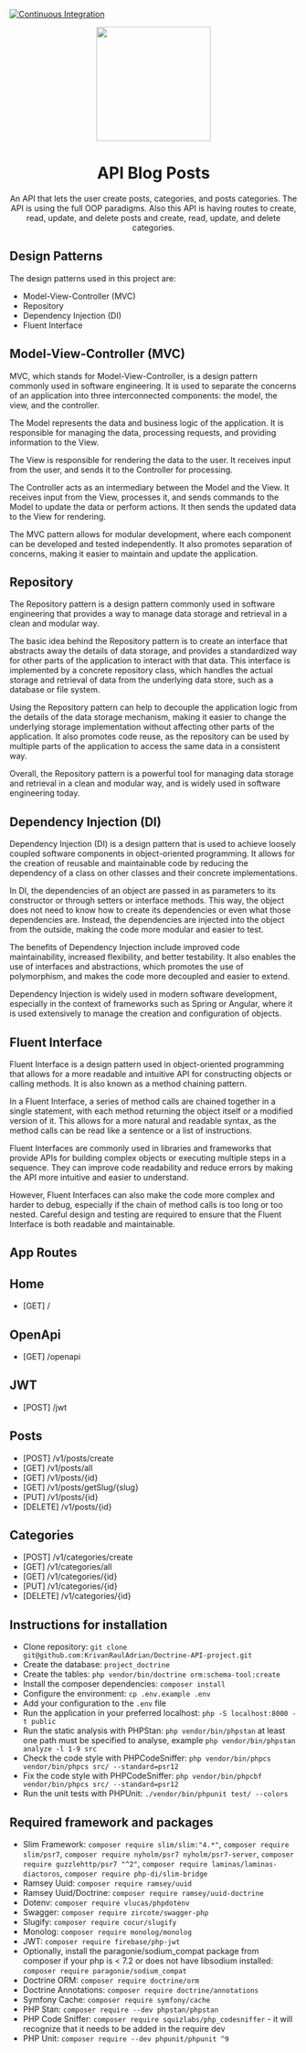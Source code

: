 [![Continuous Integration](https://github.com/KrivanRaulAdrian/Doctrine-API-project/actions/workflows/continuous-integration.yml/badge.svg)](https://github.com/KrivanRaulAdrian/Doctrine-API-project/actions/workflows/continuous-integration.yml)

<p align="center">
  <img align="center" height="200" src=" public/elephpant.png">
</p>

<h1 align="center">API Blog Posts</h1>

<p align="center">
An API that lets the user create posts, categories, and posts categories. The API is using the full OOP paradigms. Also this API is having routes to create, read, update, and delete posts and create, read, update, and delete categories.
</p>

## Design Patterns

The design patterns used in this project are:

- Model-View-Controller (MVC)
- Repository
- Dependency Injection (DI)
- Fluent Interface

## Model-View-Controller (MVC)

MVC, which stands for Model-View-Controller, is a design pattern commonly used in software engineering. It is used to separate the concerns of an application into three interconnected components: the model, the view, and the controller.

The Model represents the data and business logic of the application. It is responsible for managing the data, processing requests, and providing information to the View.

The View is responsible for rendering the data to the user. It receives input from the user, and sends it to the Controller for processing.

The Controller acts as an intermediary between the Model and the View. It receives input from the View, processes it, and sends commands to the Model to update the data or perform actions. It then sends the updated data to the View for rendering.

The MVC pattern allows for modular development, where each component can be developed and tested independently. It also promotes separation of concerns, making it easier to maintain and update the application.

## Repository

The Repository pattern is a design pattern commonly used in software engineering that provides a way to manage data storage and retrieval in a clean and modular way.

The basic idea behind the Repository pattern is to create an interface that abstracts away the details of data storage, and provides a standardized way for other parts of the application to interact with that data. This interface is implemented by a concrete repository class, which handles the actual storage and retrieval of data from the underlying data store, such as a database or file system.

Using the Repository pattern can help to decouple the application logic from the details of the data storage mechanism, making it easier to change the underlying storage implementation without affecting other parts of the application. It also promotes code reuse, as the repository can be used by multiple parts of the application to access the same data in a consistent way.

Overall, the Repository pattern is a powerful tool for managing data storage and retrieval in a clean and modular way, and is widely used in software engineering today.

## Dependency Injection (DI)

Dependency Injection (DI) is a design pattern that is used to achieve loosely coupled software components in object-oriented programming. It allows for the creation of reusable and maintainable code by reducing the dependency of a class on other classes and their concrete implementations.

In DI, the dependencies of an object are passed in as parameters to its constructor or through setters or interface methods. This way, the object does not need to know how to create its dependencies or even what those dependencies are. Instead, the dependencies are injected into the object from the outside, making the code more modular and easier to test.

The benefits of Dependency Injection include improved code maintainability, increased flexibility, and better testability. It also enables the use of interfaces and abstractions, which promotes the use of polymorphism, and makes the code more decoupled and easier to extend.

Dependency Injection is widely used in modern software development, especially in the context of frameworks such as Spring or Angular, where it is used extensively to manage the creation and configuration of objects.

## Fluent Interface

Fluent Interface is a design pattern used in object-oriented programming that allows for a more readable and intuitive API for constructing objects or calling methods. It is also known as a method chaining pattern.

In a Fluent Interface, a series of method calls are chained together in a single statement, with each method returning the object itself or a modified version of it. This allows for a more natural and readable syntax, as the method calls can be read like a sentence or a list of instructions.

Fluent Interfaces are commonly used in libraries and frameworks that provide APIs for building complex objects or executing multiple steps in a sequence. They can improve code readability and reduce errors by making the API more intuitive and easier to understand.

However, Fluent Interfaces can also make the code more complex and harder to debug, especially if the chain of method calls is too long or too nested. Careful design and testing are required to ensure that the Fluent Interface is both readable and maintainable.

## App Routes

## Home

- [GET] /

## OpenApi

- [GET] /openapi

## JWT

- [POST] /jwt

## Posts

- [POST] /v1/posts/create
- [GET] /v1/posts/all
- [GET] /v1/posts/{id}
- [GET] /v1/posts/getSlug/{slug}
- [PUT] /v1/posts/{id}
- [DELETE] /v1/posts/{id}

## Categories

- [POST] /v1/categories/create
- [GET] /v1/categories/all
- [GET] /v1/categories/{id}
- [PUT] /v1/categories/{id}
- [DELETE] /v1/categories/{id}

## Instructions for installation

- Clone repository: `git clone git@github.com:KrivanRaulAdrian/Doctrine-API-project.git`
- Create the database: `project_doctrine`
- Create the tables: `php vendor/bin/doctrine orm:schema-tool:create`
- Install the composer dependencies: `composer install`
- Configure the environment: `cp .env.example .env`
- Add your configuration to the `.env` file
- Run the application in your preferred localhost: `php -S localhost:8000 -t public`
- Run the static analysis with PHPStan: `php vendor/bin/phpstan` at least one path must be specified to analyse, example `php vendor/bin/phpstan analyze -l 1-9 src`
- Check the code style with PHPCodeSniffer: `php vendor/bin/phpcs vendor/bin/phpcs src/ --standard=psr12`
- Fix the code style with PHPCodeSniffer: `php vendor/bin/phpcbf vendor/bin/phpcs src/ --standard=psr12`
- Run the unit tests with PHPUnit: `./vendor/bin/phpunit test/ --colors `

## Required framework and packages

- Slim Framework: `composer require slim/slim:"4.*"`,
  `composer require slim/psr7`,
  `composer require nyholm/psr7 nyholm/psr7-server`,
  `composer require guzzlehttp/psr7 "^2"`,
  `composer require laminas/laminas-diactoros`,
  `composer require php-di/slim-bridge`
- Ramsey Uuid: `composer require ramsey/uuid`
- Ramsey Uuid/Doctrine: `composer require ramsey/uuid-doctrine`
- Dotenv: `composer require vlucas/phpdotenv`
- Swagger: `composer require zircote/swagger-php`
- Slugify: `composer require cocur/slugify`
- Monolog: `composer require monolog/monolog`
- JWT: `composer require firebase/php-jwt`
- Optionally, install the paragonie/sodium_compat package from composer if your php is < 7.2 or does not have libsodium installed: `composer require paragonie/sodium_compat`
- Doctrine ORM: `composer require doctrine/orm`
- Doctrine Annotations: `composer require doctrine/annotations`
- Symfony Cache: `composer require symfony/cache`
- PHP Stan: `composer require --dev phpstan/phpstan`
- PHP Code Sniffer: `composer require squizlabs/php_codesniffer` - it will recognize that it needs to be added in the require dev
- PHP Unit: `composer require --dev phpunit/phpunit ^9`
